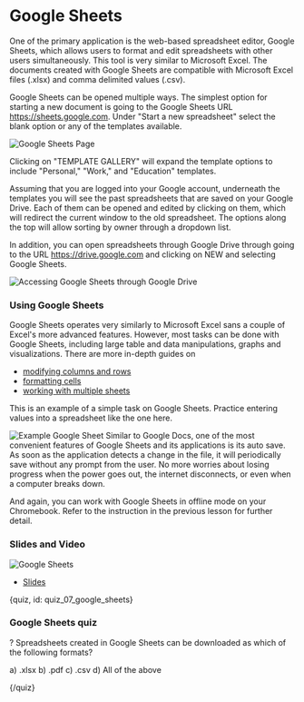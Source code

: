 # Google Sheets

One of the primary application is the web-based spreadsheet editor, Google Sheets, which allows users to format and edit spreadsheets with other users simultaneously. This tool is very similar to Microsoft Excel. The documents created with Google Sheets are compatible with Microsoft Excel files (.xlsx) and comma delimited values (.csv).  

Google Sheets can be opened multiple ways. The simplest option for starting a new document is going to the Google Sheets URL https://sheets.google.com. Under "Start a new spreadsheet" select the blank option or any of the templates available.

![Google Sheets Page](images/06_sheets/06_google_sheets_01.png)

Clicking on "TEMPLATE GALLERY" will expand the template options to include "Personal," "Work," and "Education" templates.

Assuming that you are logged into your Google account, underneath the templates you will see the past spreadsheets that are saved on your Google Drive. Each of them can be opened and edited by clicking on them, which will redirect the current window to the old spreadsheet. The options along the top will allow sorting by owner through a dropdown list. 

In addition, you can open spreadsheets through Google Drive through going to the URL https://drive.google.com and clicking on NEW and selecting Google Sheets. 

![Accessing Google Sheets through Google Drive](images/06_sheets/06_google_sheets_02.png)
### Using Google Sheets

Google Sheets operates very similarly to Microsoft Excel sans a couple of Excel's more advanced features. However, most tasks can be done with Google Sheets, including large table and data manipulations, graphs and visualizations. There are more in-depth guides on
- [modifying columns and rows](https://www.gcflearnfree.org/googlespreadsheets/modifying-columns-rows-and-cells/1/)
- [formatting cells](https://www.gcflearnfree.org/googlespreadsheets/formatting-cells/1/)
- [working with multiple sheets](https://www.gcflearnfree.org/googlespreadsheets/working-with-multiple-sheets/1/)

This is an example of a simple task on Google Sheets. Practice entering values into a spreadsheet like the one here.

![Example Google Sheet](images/06_sheets/06_google_sheets_04.png)
Similar to Google Docs, one of the most convenient features of Google Sheets and its applications is its auto save. As soon as the application detects a change in the file, it will periodically save without any prompt from the user. No more worries about losing progress when the power goes out, the internet disconnects, or even when a computer breaks down. 

And again, you can work with Google Sheets in offline mode on your Chromebook. Refer to the instruction in the previous lesson for further detail.

### Slides and Video

![Google Sheets](https://www.youtube.com/watch?v=nICXCc2ncQc)

* [Slides](https://docs.google.com/presentation/d/1IDBbmKBIdsMWB7JvHQSrWlgAPieU-S0lJfBJL5j4hT4/edit?usp=sharing)

{quiz, id: quiz_07_google_sheets}

### Google Sheets quiz

? Spreadsheets created in Google Sheets can be downloaded as which of the following formats?

a) .xlsx
b) .pdf
c) .csv
d) All of the above

{/quiz}